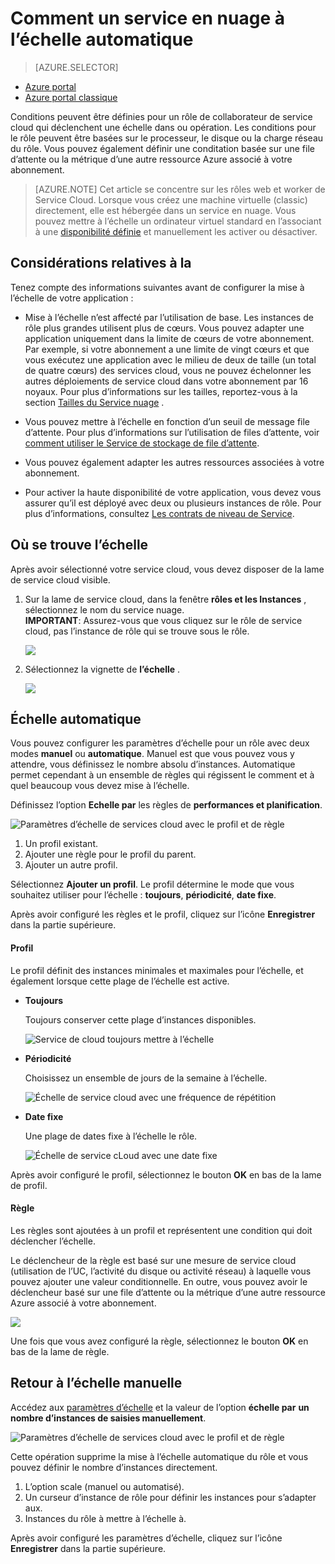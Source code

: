 <properties
    pageTitle="Automatiquement mettre à l’échelle un service cloud dans le portail | Microsoft Azure"
    description="Apprenez à utiliser le portail pour configurer des règles d’échelle automatique pour un rôle de web service nuage ou travailleur dans Azure."
    services="cloud-services"
    documentationCenter=""
    authors="Thraka"
    manager="timlt"
    editor=""/>

<tags
    ms.service="cloud-services"
    ms.workload="tbd"
    ms.tgt_pltfrm="na"
    ms.devlang="na"
    ms.topic="article"
    ms.date="09/06/2016"
    ms.author="adegeo"/>


# <a name="how-to-auto-scale-a-cloud-service"></a>Comment un service en nuage à l’échelle automatique

> [AZURE.SELECTOR]
- [Azure portal](cloud-services-how-to-scale-portal.md)
- [Azure portal classique](cloud-services-how-to-scale.md)

Conditions peuvent être définies pour un rôle de collaborateur de service cloud qui déclenchent une échelle dans ou opération. Les conditions pour le rôle peuvent être basées sur le processeur, le disque ou la charge réseau du rôle. Vous pouvez également définir une conditation basée sur une file d’attente ou la métrique d’une autre ressource Azure associé à votre abonnement.

>[AZURE.NOTE] Cet article se concentre sur les rôles web et worker de Service Cloud. Lorsque vous créez une machine virtuelle (classic) directement, elle est hébergée dans un service en nuage. Vous pouvez mettre à l’échelle un ordinateur virtuel standard en l’associant à une [disponibilité définie](../virtual-machines/virtual-machines-windows-classic-configure-availability.md) et manuellement les activer ou désactiver.

## <a name="considerations"></a>Considérations relatives à la

Tenez compte des informations suivantes avant de configurer la mise à l’échelle de votre application :

- Mise à l’échelle n’est affecté par l’utilisation de base. Les instances de rôle plus grandes utilisent plus de cœurs. Vous pouvez adapter une application uniquement dans la limite de cœurs de votre abonnement. Par exemple, si votre abonnement a une limite de vingt cœurs et que vous exécutez une application avec le milieu de deux de taille (un total de quatre cœurs) des services cloud, vous ne pouvez échelonner les autres déploiements de service cloud dans votre abonnement par 16 noyaux. Pour plus d’informations sur les tailles, reportez-vous à la section [Tailles du Service nuage](cloud-services-sizes-specs.md) .

- Vous pouvez mettre à l’échelle en fonction d’un seuil de message file d’attente. Pour plus d’informations sur l’utilisation de files d’attente, voir [comment utiliser le Service de stockage de file d’attente](../storage/storage-dotnet-how-to-use-queues.md).

- Vous pouvez également adapter les autres ressources associées à votre abonnement.

- Pour activer la haute disponibilité de votre application, vous devez vous assurer qu’il est déployé avec deux ou plusieurs instances de rôle. Pour plus d’informations, consultez [Les contrats de niveau de Service](https://azure.microsoft.com/support/legal/sla/).

## <a name="where-scale-is-located"></a>Où se trouve l’échelle

Après avoir sélectionné votre service cloud, vous devez disposer de la lame de service cloud visible.

1. Sur la lame de service cloud, dans la fenêtre **rôles et les Instances** , sélectionnez le nom du service nuage.   
**IMPORTANT**: Assurez-vous que vous cliquez sur le rôle de service cloud, pas l’instance de rôle qui se trouve sous le rôle.

    ![](./media/cloud-services-how-to-scale-portal/roles-instances.png)

2. Sélectionnez la vignette de **l’échelle** .

    ![](./media/cloud-services-how-to-scale-portal/scale-tile.png)

## <a name="automatic-scale"></a>Échelle automatique

Vous pouvez configurer les paramètres d’échelle pour un rôle avec deux modes **manuel** ou **automatique**. Manuel est que vous pouvez vous y attendre, vous définissez le nombre absolu d’instances. Automatique permet cependant à un ensemble de règles qui régissent le comment et à quel beaucoup vous devez mise à l’échelle.

Définissez l’option **Echelle par** les règles de **performances et planification**.

![Paramètres d’échelle de services cloud avec le profil et de règle](./media/cloud-services-how-to-scale-portal/schedule-basics.png)

1. Un profil existant.
2. Ajouter une règle pour le profil du parent.
3. Ajouter un autre profil.

Sélectionnez **Ajouter un profil**. Le profil détermine le mode que vous souhaitez utiliser pour l’échelle : **toujours**, **périodicité**, **date fixe**.

Après avoir configuré les règles et le profil, cliquez sur l’icône **Enregistrer** dans la partie supérieure.

#### <a name="profile"></a>Profil

Le profil définit des instances minimales et maximales pour l’échelle, et également lorsque cette plage de l’échelle est active.

* **Toujours**

    Toujours conserver cette plage d’instances disponibles.  

    ![Service de cloud toujours mettre à l’échelle](./media/cloud-services-how-to-scale-portal/select-always.png)
    
* **Périodicité**

    Choisissez un ensemble de jours de la semaine à l’échelle.

    ![Échelle de service cloud avec une fréquence de répétition](./media/cloud-services-how-to-scale-portal/select-recurrence.png)
    
* **Date fixe**

    Une plage de dates fixe à l’échelle le rôle.

    ![Échelle de service cLoud avec une date fixe](./media/cloud-services-how-to-scale-portal/select-fixed.png)

Après avoir configuré le profil, sélectionnez le bouton **OK** en bas de la lame de profil.

#### <a name="rule"></a>Règle

Les règles sont ajoutées à un profil et représentent une condition qui doit déclencher l’échelle. 

Le déclencheur de la règle est basé sur une mesure de service cloud (utilisation de l’UC, l’activité du disque ou activité réseau) à laquelle vous pouvez ajouter une valeur conditionnelle. En outre, vous pouvez avoir le déclencheur basé sur une file d’attente ou la métrique d’une autre ressource Azure associé à votre abonnement.

![](./media/cloud-services-how-to-scale-portal/rule-settings.png)

Une fois que vous avez configuré la règle, sélectionnez le bouton **OK** en bas de la lame de règle.

## <a name="back-to-manual-scale"></a>Retour à l’échelle manuelle

Accédez aux [paramètres d’échelle](#where-scale-is-located) et la valeur de l’option **échelle par** **un nombre d’instances de saisies manuellement**.

![Paramètres d’échelle de services cloud avec le profil et de règle](./media/cloud-services-how-to-scale-portal/manual-basics.png)

Cette opération supprime la mise à l’échelle automatique du rôle et vous pouvez définir le nombre d’instances directement. 

1. L’option scale (manuel ou automatisé).
2. Un curseur d’instance de rôle pour définir les instances pour s’adapter aux.
3. Instances du rôle à mettre à l’échelle à.

Après avoir configuré les paramètres d’échelle, cliquez sur l’icône **Enregistrer** dans la partie supérieure.

